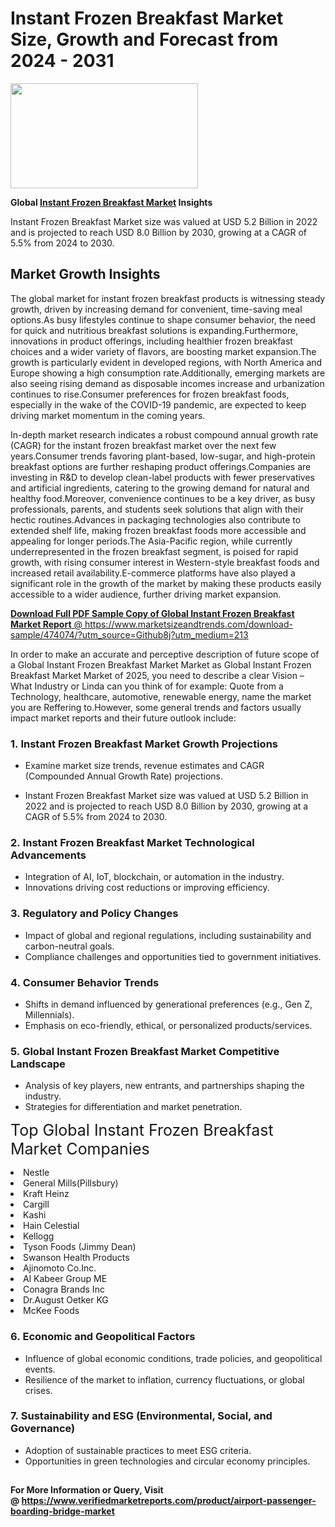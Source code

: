 <H1>Instant Frozen Breakfast Market Size, Growth and Forecast from 2024 - 2031</H1><img class="aligncenter size-medium wp-image-584254" src="https://thirdeyenews.in/wp-content/uploads/2024/09/Global-Market-Research-300x168.jpeg" alt="" width="300" height="168" /><p><strong>Global&nbsp;<a href="https://www.marketsizeandtrends.com/download-sample/474074/?utm_source=Github8j?utm_medium=213">Instant Frozen Breakfast Market</a> Insights</strong></p><p>Instant Frozen Breakfast Market size was valued at USD 5.2 Billion in 2022 and is projected to reach USD 8.0 Billion by 2030, growing at a CAGR of 5.5% from 2024 to 2030.</p><p><h2>Market Growth Insights</h2> <p>The global market for instant frozen breakfast products is witnessing steady growth, driven by increasing demand for convenient, time-saving meal options.As busy lifestyles continue to shape consumer behavior, the need for quick and nutritious breakfast solutions is expanding.Furthermore, innovations in product offerings, including healthier frozen breakfast choices and a wider variety of flavors, are boosting market expansion.The growth is particularly evident in developed regions, with North America and Europe showing a high consumption rate.Additionally, emerging markets are also seeing rising demand as disposable incomes increase and urbanization continues to rise.Consumer preferences for frozen breakfast foods, especially in the wake of the COVID-19 pandemic, are expected to keep driving market momentum in the coming years.</p> <p><a href="#"></a></p> <p>In-depth market research indicates a robust compound annual growth rate (CAGR) for the instant frozen breakfast market over the next few years.Consumer trends favoring plant-based, low-sugar, and high-protein breakfast options are further reshaping product offerings.Companies are investing in R&D to develop clean-label products with fewer preservatives and artificial ingredients, catering to the growing demand for natural and healthy food.Moreover, convenience continues to be a key driver, as busy professionals, parents, and students seek solutions that align with their hectic routines.Advances in packaging technologies also contribute to extended shelf life, making frozen breakfast foods more accessible and appealing for longer periods.The Asia-Pacific region, while currently underrepresented in the frozen breakfast segment, is poised for rapid growth, with rising consumer interest in Western-style breakfast foods and increased retail availability.E-commerce platforms have also played a significant role in the growth of the market by making these products easily accessible to a wider audience, further driving market expansion.<p><a href="#"></p><p><span class=""><strong>Download Full PDF Sample Copy of Global Instant Frozen Breakfast Market Report</strong> @ <a href="https://www.marketsizeandtrends.com/download-sample/474074/?utm_source=Github8j?utm_medium=213" target="_blank">https://www.marketsizeandtrends.com/download-sample/474074/?utm_source=Github8j?utm_medium=213</a></span></p><p>In order to make an accurate and perceptive description of future scope of a Global&nbsp;Instant Frozen Breakfast Market Market as Global&nbsp;Instant Frozen Breakfast Market Market of 2025, you need to describe a clear Vision &ndash; What Industry or Linda can you think of for example: Quote from a Technology, healthcare, automotive, renewable energy, name the market you are Reffering to.However, some general trends and factors usually impact market reports and their future outlook include:</p><h3>1.&nbsp;<strong>Instant Frozen Breakfast Market Growth Projections</strong></h3><ul><li>Examine market size trends, revenue estimates and CAGR (Compounded Annual Growth Rate) projections.</li><li><p>Instant Frozen Breakfast Market size was valued at USD 5.2 Billion in 2022 and is projected to reach USD 8.0 Billion by 2030, growing at a CAGR of 5.5% from 2024 to 2030.</p></li></ul><h3>2.&nbsp;<strong>Instant Frozen Breakfast Market Technological Advancements</strong></h3><ul><li>Integration of AI, IoT, blockchain, or automation in the industry.</li><li>Innovations driving cost reductions or improving efficiency.</li></ul><h3>3.&nbsp;<strong>Regulatory and Policy Changes</strong></h3><ul><li>Impact of global and regional regulations, including sustainability and carbon-neutral goals.</li><li>Compliance challenges and opportunities tied to government initiatives.</li></ul><h3>4.&nbsp;<strong>Consumer Behavior Trends</strong></h3><ul><li>Shifts in demand influenced by generational preferences (e.g., Gen Z, Millennials).</li><li>Emphasis on eco-friendly, ethical, or personalized products/services.</li></ul><h3>5.&nbsp;<strong>Global Instant Frozen Breakfast Market Competitive Landscape</strong></h3><ul><li>Analysis of key players, new entrants, and partnerships shaping the industry.</li><li>Strategies for differentiation and market penetration.</li></ul><p data-pm-slice="1 1 []"><span style="color: inherit; font-family: inherit; font-size: 25px;">Top Global Instant Frozen Breakfast Market Companies</span></p><div class="" data-test-id=""><p><li>Nestle</li><li> General Mills(Pillsbury)</li><li> Kraft Heinz</li><li> Cargill</li><li> Kashi</li><li> Hain Celestial</li><li> Kellogg</li><li> Tyson Foods (Jimmy Dean)</li><li> Swanson Health Products</li><li> Ajinomoto Co.Inc.</li><li> Al Kabeer Group ME</li><li> Conagra Brands Inc</li><li> Dr.August Oetker KG</li><li> McKee Foods</li></p></div><h3>6.&nbsp;<strong>Economic and Geopolitical Factors</strong></h3><ul><li>Influence of global economic conditions, trade policies, and geopolitical events.</li><li>Resilience of the market to inflation, currency fluctuations, or global crises.</li></ul><h3>7.&nbsp;<strong>Sustainability and ESG (Environmental, Social, and Governance)</strong></h3><ul><li>Adoption of sustainable practices to meet ESG criteria.</li><li>Opportunities in green technologies and circular economy principles.</li></ul><h2><strong style="font-size: 14px;">For More Information or Query, Visit @&nbsp;</strong><a style="background-color: #ffffff; font-size: 14px;" href="https://www.marketsizeandtrends.com/report/instant-frozen-breakfast-market/" target="_blank">https://www.verifiedmarketreports.com/product/airport-passenger-boarding-bridge-market</a></h2>